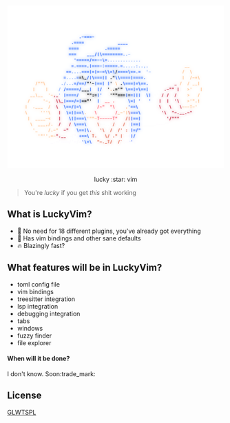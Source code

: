 ![Konata](/logo.png)
<p align="center">lucky :star: vim</p>

> You're *lucky* if you get *this* shit working

## What is LuckyVim?
- 🔞 No need for 18 different plugins, you've already got everything
- 🗿 Has vim bindings and other sane defaults
- 🔥 Blazingly fast?

## What features will be in LuckyVim?
- toml config file
- vim bindings
- treesitter integration
- lsp integration
- debugging integration
- tabs
- windows
- fuzzy finder
- file explorer

#### When will it be done?
I don't know. Soon:trade_mark:

## License
[GLWTSPL](/LICENSE)

